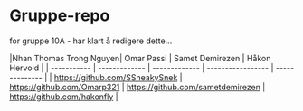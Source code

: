 # Gruppe-repo

for gruppe 10A - har klart å redigere dette...<br>

|Nhan Thomas Trong Nguyen| Omar Passi  | Samet Demirezen | Håkon Hervold |
| ----------- | ------------- | ------------- | ----------------- | -------------- |
| https://github.com/SSneakySnek | https://github.com/Omarp321 | https://github.com/sametdemirezen | https://github.com/hakonfly |
